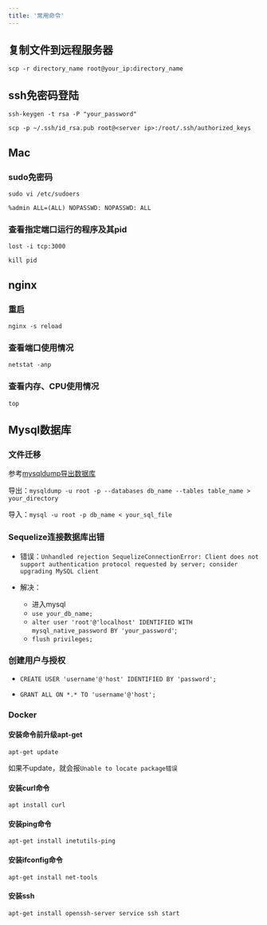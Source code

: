```yaml
---
title: '常用命令'
---
```


## 复制文件到远程服务器

`scp -r directory_name root@your_ip:directory_name`



## ssh免密码登陆

`ssh-keygen -t rsa -P "your_password"`

`scp -p ~/.ssh/id_rsa.pub root@<server ip>:/root/.ssh/authorized_keys`



## Mac

### sudo免密码

`sudo vi /etc/sudoers`

`%admin ALL=(ALL) NOPASSWD: NOPASSWD: ALL`

### 查看指定端口运行的程序及其pid

`lost -i tcp:3000`

`kill pid`



## nginx

### 重启

`nginx -s reload`

### 查看端口使用情况

`netstat -anp`

### 查看内存、CPU使用情况

`top`

## Mysql数据库

### 文件迁移

参考[mysqldump导出数据库](<https://www.jianshu.com/p/c3d8366326c1>)

导出：`mysqldump -u root -p --databases db_name --tables table_name > your_directory`

导入：`mysql -u root -p db_name < your_sql_file`

### Sequelize连接数据库出错

- 错误：`Unhandled rejection SequelizeConnectionError: Client does not support authentication protocol requested by server; consider upgrading MySQL client`

- 解决：
  - 进入mysql
  - `use your_db_name;`
  - `alter user 'root'@'localhost' IDENTIFIED WITH mysql_native_password BY 'your_password'`;
  - `flush privileges;`

### 创建用户与授权

- `CREATE USER 'username'@'host' IDENTIFIED BY 'password';`

- `GRANT ALL ON *.* TO 'username'@'host';`



### Docker

#### 安装命令前升级apt-get

`apt-get update`

如果不update，就会报`Unable to locate package错误`

#### 安装curl命令

`apt install curl`

#### 安装ping命令

`apt-get install inetutils-ping`

#### 安装ifconfig命令

`apt-get install net-tools`

#### 安装ssh

`apt-get install openssh-server service ssh start`

